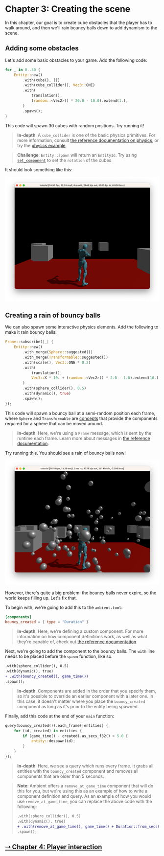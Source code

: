 # Chapter 3: Creating the scene

In this chapter, our goal is to create cube obstacles that the player has to walk around, and then we'll rain bouncy balls down to add dynamism to the scene.

## Adding some obstacles

Let's add some basic obstacles to your game. Add the following code:

```rust
for _ in 0..30 {
    Entity::new()
        .with(cube(), ())
        .with(cube_collider(), Vec3::ONE)
        .with(
            translation(),
            (random::<Vec2>() * 20.0 - 10.0).extend(1.),
        )
        .spawn();
}
```

This code will spawn 30 cubes with random positions. Try running it!

> **In-depth**: A `cube_collider` is one of the basic physics primitives. For more information, consult [the reference documentation on physics](../../reference/physics.md), or try the [physics example](https://github.com/AmbientRun/Ambient/tree/main/guest/rust/examples/basics/physics).

> **Challenge**: `Entity::spawn` will return an `EntityId`. Try using [`set_component`](http://docs.ambient.run/nightly/ambient_api/entity/fn.set_component.html) to set the `rotation` of the cubes.

It should look something like this:

![Scene](scene.png)

## Creating a rain of bouncy balls

We can also spawn some interactive physics elements. Add the following to make it rain bouncy balls:

```rust
Frame::subscribe(|_| {
    Entity::new()
        .with_merge(Sphere::suggested())
        .with_merge(Transformable::suggested())
        .with(scale(), Vec3::ONE * 0.2)
        .with(
            translation(),
            Vec3::X * 10. + (random::<Vec2>() * 2.0 - 1.0).extend(10.),
        )
        .with(sphere_collider(), 0.5)
        .with(dynamic(), true)
        .spawn();
});
```

This code will spawn a bouncy ball at a semi-random position each frame, where `Sphere` and `Transformable` are [concepts](../../reference/ecs.md#concepts) that provide the components required for a sphere that can be moved around.

> **In-depth**: Here, we're using a `Frame` message, which is sent by the runtime each frame. Learn more about messages in [the reference documentation](../../reference/messages.md).

Try running this. You should see a rain of bouncy balls now!

![Bouncy balls](bouncy.png)

However, there's quite a big problem: the bouncy balls never expire, so the world keeps filling up. Let's fix that.

To begin with, we're going to add this to the `ambient.toml`:

```toml
[components]
bouncy_created = { type = "Duration" }
```

> **In-depth**: Here, we're defining a custom component. For more information on how component definitions work, as well as what they're capable of, check out [the reference documentation](../../reference/ecs.md#components).

Next, we're going to add the component to the bouncy balls. The `with` line needs to be placed before the `spawn` function, like so:

```diff
.with(sphere_collider(), 0.5)
.with(dynamic(), true)
+ .with(bouncy_created(), game_time())
.spawn();
```

> **In-depth**: Components are added in the order that you specify them, so it's possible to override an earlier component with a later one. In this case, it doesn't matter where you place the `bouncy_created` component as long as it's prior to the entity being spawned.

Finally, add this code at the end of your `main` function:

```rust
query(bouncy_created()).each_frame(|entities| {
    for (id, created) in entities {
        if (game_time() - created).as_secs_f32() > 5.0 {
            entity::despawn(id);
        }
    }
});
```

> **In-depth**: Here, we see a query which runs every frame. It grabs all entities with the `bouncy_created` component and removes all components that are older than 5 seconds.

> **Note**: Ambient offers a `remove_at_game_time` component that will do this for you, but we're using this as an example of how to write a component definition and query. As an example of how you would use `remove_at_game_time`, you can replace the above code with the following:
>
> ```diff
> .with(sphere_collider(), 0.5)
> .with(dynamic(), true)
> + .with(remove_at_game_time(), game_time() + Duration::from_secs(5))
> .spawn();
> ```

## [⇾ Chapter 4: Player interaction](./4_player_interaction.md)
